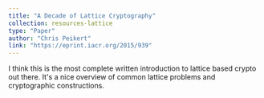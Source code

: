 ```yaml
---
title: "A Decade of Lattice Cryptography"
collection: resources-lattice
type: "Paper"
author: "Chris Peikert"
link: "https://eprint.iacr.org/2015/939"
---
```


I think this is the most complete written introduction to lattice based crypto out there. It's a nice overview of common lattice problems and cryptographic constructions.
